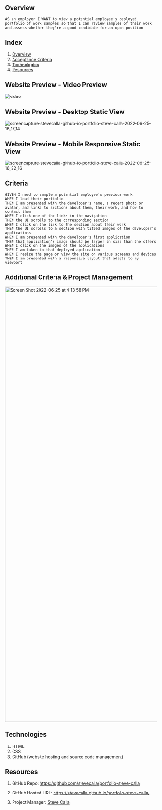 
## Overview

```
AS an employer I WANT to view a potential employee's deployed portfolio of work samples so that I can review samples of their work and assess whether they're a good candidate for an open position
```

## Index

<!-- <details><summary></summary> -->

1. [Overview](#overview)
2. [Acceptance Criteria](#criteria)
4. [Technologies](#technologies)
6. [Resources](#resources)


## Website Preview - Video Preview

![video](https://media.giphy.com/media/EvIYpPKoJpXhnHvkjD/giphy-downsized-large.gif)

## Website Preview - Desktop Static View

![screencapture-stevecalla-github-io-portfolio-steve-calla-2022-06-25-16_17_14](https://user-images.githubusercontent.com/72281855/175792048-32cef38c-344a-44f3-a2cc-8f9002549d22.png)

## Website Preview - Mobile Responsive Static View

![screencapture-stevecalla-github-io-portfolio-steve-calla-2022-06-25-16_22_16](https://user-images.githubusercontent.com/72281855/175792135-625cbb59-6597-414f-8c07-fd55061c5c72.png)



## Criteria

```
GIVEN I need to sample a potential employee's previous work
WHEN I load their portfolio
THEN I am presented with the developer's name, a recent photo or avatar, and links to sections about them, their work, and how to contact them
WHEN I click one of the links in the navigation
THEN the UI scrolls to the corresponding section
WHEN I click on the link to the section about their work
THEN the UI scrolls to a section with titled images of the developer's applications
WHEN I am presented with the developer's first application
THEN that application's image should be larger in size than the others
WHEN I click on the images of the applications
THEN I am taken to that deployed application
WHEN I resize the page or view the site on various screens and devices
THEN I am presented with a responsive layout that adapts to my viewport
```

## Additional Criteria & Project Management

<img width="1436" alt="Screen Shot 2022-06-25 at 4 13 58 PM" src="https://user-images.githubusercontent.com/72281855/175791990-9259d7dd-3f72-4455-825e-df456c0b47b4.png">

## Technologies

1. HTML
2. CSS
3. GitHub (website hosting and source code management)

## Resources

1. GitHub Repo: <https://github.com/stevecalla/portfolio-steve-calla>

2. GitHub Hosted URL: <https://stevecalla.github.io/portfolio-steve-calla/>

3. Project Manager: [Steve Calla](https://github.com/stevecalla)